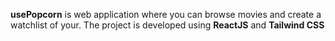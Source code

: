 **usePopcorn** is web application where you can browse movies and create a watchlist of your. The project is developed using **ReactJS** and **Tailwind CSS**
